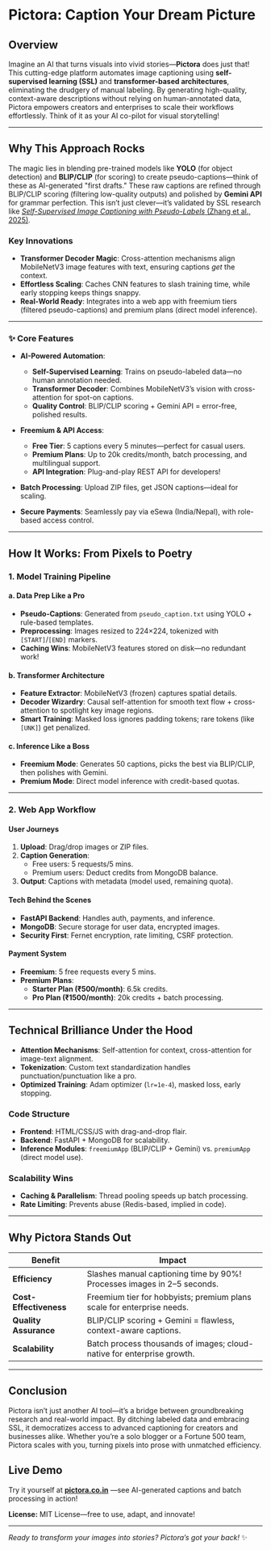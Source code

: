 # Pictora: Caption Your Dream Picture  

## **Overview**  
Imagine an AI that turns visuals into vivid stories—**Pictora** does just that! This cutting-edge platform automates image captioning using **self-supervised learning (SSL)** and **transformer-based architectures**, eliminating the drudgery of manual labeling. By generating high-quality, context-aware descriptions without relying on human-annotated data, Pictora empowers creators and enterprises to scale their workflows effortlessly. Think of it as your AI co-pilot for visual storytelling!  

---

## **Why This Approach Rocks**  
The magic lies in blending pre-trained models like **YOLO** (for object detection) and **BLIP/CLIP** (for scoring) to create pseudo-captions—think of these as AI-generated "first drafts." These raw captions are refined through BLIP/CLIP scoring (filtering low-quality outputs) and polished by **Gemini API** for grammar perfection. This isn’t just clever—it’s validated by SSL research like [*Self-Supervised Image Captioning with Pseudo-Labels* (Zhang et al., 2025)](https://arxiv.org/abs/2504.08531).  

### **Key Innovations**  
- **Transformer Decoder Magic**: Cross-attention mechanisms align MobileNetV3 image features with text, ensuring captions *get* the context.  
- **Effortless Scaling**: Caches CNN features to slash training time, while early stopping keeps things snappy.  
- **Real-World Ready**: Integrates into a web app with freemium tiers (filtered pseudo-captions) and premium plans (direct model inference).  

---

### **✨ Core Features**  
- **AI-Powered Automation**:  
  - **Self-Supervised Learning**: Trains on pseudo-labeled data—no human annotation needed.  
  - **Transformer Decoder**: Combines MobileNetV3’s vision with cross-attention for spot-on captions.  
  - **Quality Control**: BLIP/CLIP scoring + Gemini API = error-free, polished results.  

- **Freemium & API Access**:  
  - **Free Tier**: 5 captions every 5 minutes—perfect for casual users.  
  - **Premium Plans**: Up to 20k credits/month, batch processing, and multilingual support.  
  - **API Integration**: Plug-and-play REST API for developers!  

- **Batch Processing**: Upload ZIP files, get JSON captions—ideal for scaling.  
- **Secure Payments**: Seamlessly pay via eSewa (India/Nepal), with role-based access control.  

---

## **How It Works: From Pixels to Poetry**  

### **1. Model Training Pipeline**  
#### **a. Data Prep Like a Pro**  
- **Pseudo-Captions**: Generated from `pseudo_caption.txt` using YOLO + rule-based templates.  
- **Preprocessing**: Images resized to 224×224, tokenized with `[START]`/`[END]` markers.  
- **Caching Wins**: MobileNetV3 features stored on disk—no redundant work!  

#### **b. Transformer Architecture**  
- **Feature Extractor**: MobileNetV3 (frozen) captures spatial details.  
- **Decoder Wizardry**: Causal self-attention for smooth text flow + cross-attention to spotlight key image regions.  
- **Smart Training**: Masked loss ignores padding tokens; rare tokens (like `[UNK]`) get penalized.  

#### **c. Inference Like a Boss**  
- **Freemium Mode**: Generates 50 captions, picks the best via BLIP/CLIP, then polishes with Gemini.  
- **Premium Mode**: Direct model inference with credit-based quotas.  

---

### **2. Web App Workflow**  
#### **User Journeys**  
1. **Upload**: Drag/drop images or ZIP files.  
2. **Caption Generation**:  
   - Free users: 5 requests/5 mins.  
   - Premium users: Deduct credits from MongoDB balance.  
3. **Output**: Captions with metadata (model used, remaining quota).  

#### **Tech Behind the Scenes**  
- **FastAPI Backend**: Handles auth, payments, and inference.  
- **MongoDB**: Secure storage for user data, encrypted images.  
- **Security First**: Fernet encryption, rate limiting, CSRF protection.  

#### **Payment System**  
- **Freemium**: 5 free requests every 5 mins.  
- **Premium Plans**:  
  - **Starter Plan (₹500/month)**: 6.5k credits.  
  - **Pro Plan (₹1500/month)**: 20k credits + batch processing.  

---

## **Technical Brilliance Under the Hood**  
- **Attention Mechanisms**: Self-attention for context, cross-attention for image-text alignment.  
- **Tokenization**: Custom text standardization handles punctuation/punctuation like a pro.  
- **Optimized Training**: Adam optimizer (`lr=1e-4`), masked loss, early stopping.  

### **Code Structure**  
- **Frontend**: HTML/CSS/JS with drag-and-drop flair.  
- **Backend**: FastAPI + MongoDB for scalability.  
- **Inference Modules**: `freemiumApp` (BLIP/CLIP + Gemini) vs. `premiumApp` (direct model use).  

### **Scalability Wins**  
- **Caching & Parallelism**: Thread pooling speeds up batch processing.  
- **Rate Limiting**: Prevents abuse (Redis-based, implied in code).  

---

## **Why Pictora Stands Out**  
| **Benefit**          | **Impact**                                                                 |  
|-----------------------|-----------------------------------------------------------------------------|  
| **Efficiency**        | Slashes manual captioning time by 90%! Processes images in 2–5 seconds.     |  
| **Cost-Effectiveness**| Freemium tier for hobbyists; premium plans scale for enterprise needs.      |  
| **Quality Assurance** | BLIP/CLIP scoring + Gemini = flawless, context-aware captions.              |  
| **Scalability**       | Batch process thousands of images; cloud-native for enterprise growth.      |  

---

## **Conclusion**  
Pictora isn’t just another AI tool—it’s a bridge between groundbreaking research and real-world impact. By ditching labeled data and embracing SSL, it democratizes access to advanced captioning for creators and businesses alike. Whether you’re a solo blogger or a Fortune 500 team, Pictora scales with you, turning pixels into prose with unmatched efficiency.  

## **Live Demo**  
Try it yourself at [**pictora.co.in**](https://pictora.co.in) —see AI-generated captions and batch processing in action!  

**License:** MIT License—free to use, adapt, and innovate!  

---  
*Ready to transform your images into stories? Pictora’s got your back!* ✨